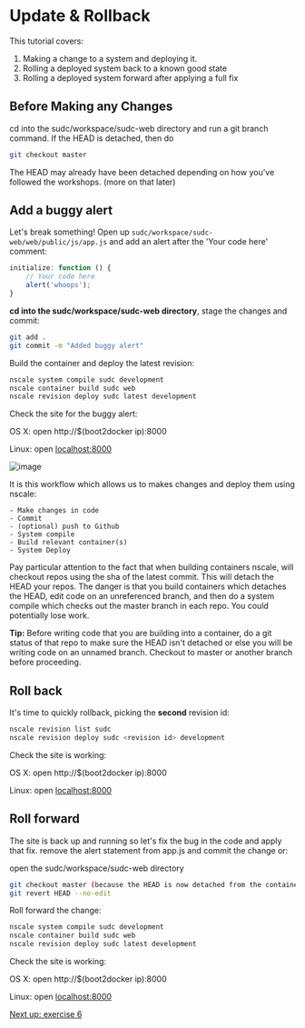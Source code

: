 Update & Rollback
========

This tutorial covers:

1. Making a change to a system and deploying it.
2. Rolling a deployed system back to a known good state
3. Rolling a deployed system forward after applying a full fix

Before Making any Changes
-----------------
cd into the sudc/workspace/sudc-web directory and run a git branch command. 
If the HEAD is detached, then do 
```bash
git checkout master
```
The HEAD may already have been detached depending on how you've followed the workshops.
(more on that later)

Add a buggy alert
-----------------

Let's break something! Open up `sudc/workspace/sudc-web/web/public/js/app.js` and add an alert after the 'Your code here' comment:

```js
initialize: function () {
    // Your code here
    alert('whoops');
}
```

**cd into the sudc/workspace/sudc-web directory**, stage the changes and commit:
```bash	
git add .
git commit -m "Added buggy alert"
```

Build the container and deploy the latest revision:
```bash
nscale system compile sudc development
nscale container build sudc web
nscale revision deploy sudc latest development
```

Check the site for the buggy alert:

OS X:
open http://$(boot2docker ip):8000

Linux:
open [localhost:8000](http://localhost:8000)

![image](./img/bugalert.png)

It is this workflow which allows us to makes changes and deploy them using nscale:
	
	- Make changes in code
	- Commit
	- (optional) push to Github
	- System compile
	- Build relevant container(s)
	- System Deploy

Pay particular attention to the fact that when building containers nscale, will checkout repos using the sha of the latest commit. This will detach the HEAD your repos. The danger is that you build containers which detaches the HEAD, edit code on an unreferenced branch, and then do a system compile which checks out the master branch in each repo. You could potentially lose work.

**Tip:**
	Before writing code that you are building into a container, do a git status of that repo to make sure the HEAD isn't detached or else you will be writing code on an unnamed branch. Checkout to master or another branch before proceeding.

Roll back
------------

It's time to quickly rollback, picking the **second** revision id:
```bash
nscale revision list sudc
nscale revision deploy sudc <revision id> development
```

Check the site is working:
    
OS X:
open http://$(boot2docker ip):8000

Linux:
open [localhost:8000](http://localhost:8000)

Roll forward
------------

The site is back up and running so let's fix the bug in the code and apply that fix.
remove the alert statement from app.js and commit the change or:

open the sudc/workspace/sudc-web directory
```bash
git checkout master (because the HEAD is now detached from the container being built)
git revert HEAD --no-edit
```

Roll forward the change:
```bash
nscale system compile sudc development
nscale container build sudc web
nscale revision deploy sudc latest development
```	
Check the site is working:
    
OS X:
open http://$(boot2docker ip):8000

Linux:
open [localhost:8000](http://localhost:8000)

[Next up: exercise 6](./6-system-fix.md)
